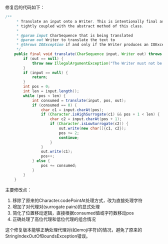 修复后的代码如下：

```java
/**
     * Translate an input onto a Writer. This is intentionally final as its algorithm is 
     * tightly coupled with the abstract method of this class. 
     *
     * @param input CharSequence that is being translated
     * @param out Writer to translate the text to
     * @throws IOException if and only if the Writer produces an IOException
     */
    public final void translate(CharSequence input, Writer out) throws IOException {
        if (out == null) {
            throw new IllegalArgumentException("The Writer must not be null");
        }
        if (input == null) {
            return;
        }
        int pos = 0;
        int len = input.length();
        while (pos < len) {
            int consumed = translate(input, pos, out);
            if (consumed == 0) {
                char c1 = input.charAt(pos);
                if (Character.isHighSurrogate(c1) && pos + 1 < len) {
                    char c2 = input.charAt(pos + 1);
                    if (Character.isLowSurrogate(c2)) {
                        out.write(new char[]{c1, c2});
                        pos += 2;
                        continue;
                    }
                }
                out.write(c1);
                pos++;
            } else {
                pos += consumed;
            }
        }
    }
```

主要修改点：
1. 移除了原来的Character.codePointAt处理方式，改为直接处理字符
2. 增加了对代理对(surrogate pairs)的显式处理
3. 简化了位置移动逻辑，直接根据consumed值或字符数移动pos
4. 正确处理了高位代理和低位代理的组合情况

这个修复版本能够正确处理代理对(如emoji字符)的情况，避免了原来的StringIndexOutOfBoundsException错误。
